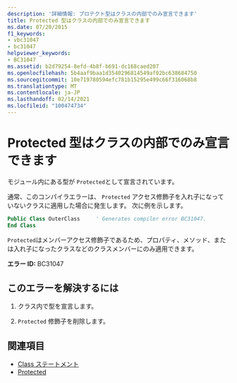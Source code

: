 ```yaml
---
description: '詳細情報: プロテクト型はクラスの内部でのみ宣言できます'
title: Protected 型はクラスの内部でのみ宣言できます
ms.date: 07/20/2015
f1_keywords:
- vbc31047
- bc31047
helpviewer_keywords:
- BC31047
ms.assetid: b2d79254-8efd-4b8f-b691-dc168caed207
ms.openlocfilehash: 5b4aaf9baa1d3540296814549af02bc638684750
ms.sourcegitcommit: 10e719780594efc781b15295e499c66f316068b8
ms.translationtype: MT
ms.contentlocale: ja-JP
ms.lasthandoff: 02/14/2021
ms.locfileid: "100474734"
---
```

# <a name="protected-types-can-only-be-declared-inside-of-a-class"></a>Protected 型はクラスの内部でのみ宣言できます

モジュール内にある型が `Protected`として宣言されています。

通常、このコンパイラエラーは、 `Protected` アクセス修飾子を入れ子になっていないクラスに適用した場合に発生します。 次に例を示します。

```vb
Public Class OuterClass     ' Generates compiler error BC31047.
End Class
```

`Protected`はメンバーアクセス修飾子であるため、プロパティ、メソッド、または入れ子になったクラスなどのクラスメンバーにのみ適用できます。

 **エラー ID:** BC31047  
  
## <a name="to-correct-this-error"></a>このエラーを解決するには  
  
1. クラス内で型を宣言します。  
  
2. `Protected` 修飾子を削除します。  
  
## <a name="see-also"></a>関連項目

- [Class ステートメント](../language-reference/statements/class-statement.md)
- [Protected](../language-reference/modifiers/protected.md)
